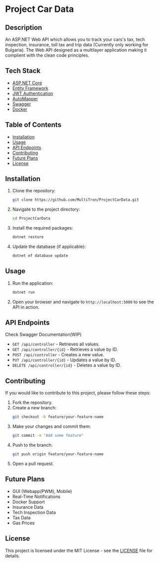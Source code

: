 # Project Car Data

## Description

An ASP.NET Web API which allows you to track your cars's tax, tech inspection, insurance, toll tax and trip data (Currently only working for Bulgaria). The Web API designed as a multilayer application making it complient with the clean code principles.

## Tech Stack
- [ASP.NET Core](https://dotnet.microsoft.com/en-us/apps/aspnet)
- [Entity Framework](https://learn.microsoft.com/en-us/ef/)
- [JWT Authentication](https://jwt.io/)
- [AutoMapper](https://automapper.org)
- [Swagger](https://swagger.io/)
- [Docker](https://www.docker.com/)

## Table of Contents

- [Installation](#installation)
- [Usage](#usage)
- [API Endpoints](#api-endpoints)
- [Contributing](#contributing)
- [Future Plans](#future-plans)
- [License](#license)

## Installation

1. Clone the repository:
    ```bash
    git clone https://github.com/MultiTron/ProjectCarData.git
    ```
2. Navigate to the project directory:
    ```bash
    cd ProjectCarData
    ```
3. Install the required packages:
    ```bash
    dotnet restore
    ```
4. Update the database (if applicable):
    ```bash
    dotnet ef database update
    ```

## Usage

1. Run the application:
    ```bash
    dotnet run
    ```
2. Open your browser and navigate to `http://localhost:5000` to see the API in action.

## API Endpoints

Check Swagger Documentation(WIP)

- `GET /api/controller` - Retrieves all values.
- `GET /api/controller/{id}` - Retrieves a value by ID.
- `POST /api/controller` - Creates a new value.
- `PUT /api/controller/{id}` - Updates a value by ID.
- `DELETE /api/controller/{id}` - Deletes a value by ID.

## Contributing

If you would like to contribute to this project, please follow these steps:

1. Fork the repository.
2. Create a new branch:
    ```bash
    git checkout -b feature/your-feature-name
    ```
3. Make your changes and commit them:
    ```bash
    git commit -m "Add some feature"
    ```
4. Push to the branch:
    ```bash
    git push origin feature/your-feature-name
    ```
5. Open a pull request.

## Future Plans

- GUI (Webapp(PWM), Mobile)
- Real-Time Notifications
- Docker Support
- Insurance Data
- Tech Inspection Data
- Tax Data
- Gas Prices

## License

This project is licensed under the MIT License - see the [LICENSE](https://github.com/MultiTron/ProjectCarData?tab=MIT-1-ov-file) file for details.
